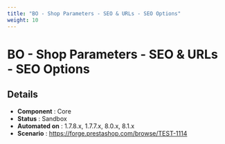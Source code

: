 ```yaml
---
title: "BO - Shop Parameters - SEO & URLs - SEO Options"
weight: 10
---
```


# BO - Shop Parameters - SEO & URLs - SEO Options
## Details
* **Component** : Core
* **Status** : Sandbox
* **Automated on** : 1.7.8.x, 1.7.7.x, 8.0.x, 8.1.x
* **Scenario** : https://forge.prestashop.com/browse/TEST-1114

